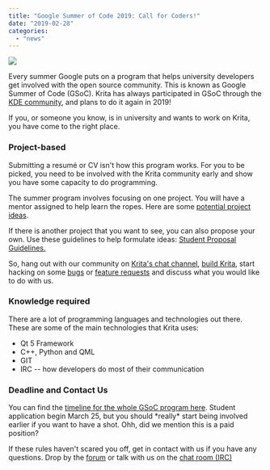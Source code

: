 ```yaml
---
title: "Google Summer of Code 2019: Call for Coders!"
date: "2019-02-28"
categories: 
  - "news"
---
```


![](/images/posts/2019/GSoC2016Logo.jpg)

Every summer Google puts on a program that helps university developers get involved with the open source community. This is known as Google Summer of Code (GSoC). Krita has always participated in GSoC through the [KDE community](https://dot.kde.org/2019/02/27/google-summer-code-2019), and plans to do it again in 2019!

If you, or someone you know, is in university and wants to work on Krita, you have come to the right place.

### Project-based

Submitting a resumé or CV isn't how this program works. For you to be picked, you need to be involved with the Krita community early and show you have some capacity to do programming.

The summer program involves focusing on one project. You will have a mentor assigned to help learn the ropes. Here are some [potential project ideas](https://community.kde.org/GSoC/2019/Ideas#Krita).

If there is another project that you want to see, you can also propose your own. Use these guidelines to help formulate ideas: [Student Proposal Guidelines.](https://community.kde.org/GSoC#Student_proposal_guidelines)

So, hang out with our community on [Krita's chat channel](/irc/), [build Krita](https://docs.krita.org/en/untranslatable_pages/building_krita.html), start hacking on some [bugs](https://bugs.kde.org/buglist.cgi?bug_severity=critical&bug_severity=grave&bug_severity=major&bug_severity=crash&bug_severity=normal&bug_severity=minor&bug_status=UNCONFIRMED&bug_status=CONFIRMED&bug_status=REOPENED&list_id=1592597&product=krita&query_format=advanced) or [feature requests](https://bugs.kde.org/buglist.cgi?bug_severity=wishlist&bug_status=UNCONFIRMED&bug_status=CONFIRMED&bug_status=REOPENED&list_id=1592599&product=krita&query_format=advanced) and discuss what you would like to do with us.

### Knowledge required

There are a lot of programming languages and technologies out there. These are some of the main technologies that Krita uses:

- Qt 5 Framework
- C++, Python and QML
- GIT
- IRC -- how developers do most of their communication

### Deadline and Contact Us

You can find the [timeline for the whole GSoC program here](https://developers.google.com/open-source/gsoc/timeline). Student application begin March 25, but you should \*really\* start being involved earlier if you want to have a shot. Ohh, did we mention this is a paid position?

If these rules haven't scared you off, get in contact with us if you have any questions. Drop by the [forum](https://forum.kde.org/viewforum.php?f=136) or talk with us on the [chat room (IRC)](https://krita.org/irc/)
